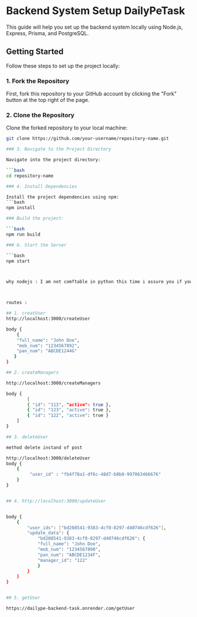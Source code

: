 # Backend System Setup DailyPeTask

This guide will help you set up the backend system locally using Node.js, Express, Prisma, and PostgreSQL.

## Getting Started

Follow these steps to set up the project locally:

### 1. Fork the Repository

First, fork this repository to your GitHub account by clicking the "Fork" button at the top right of the page.

### 2. Clone the Repository

Clone the forked repository to your local machine:

```bash
git clone https://github.com/your-username/repository-name.git

### 3. Navigate to the Project Directory

Navigate into the project directory:

```bash
cd repository-name

### 4. Install Dependencies

Install the project dependencies using npm:
```bash
npm install

### Build the project:

```bash 
npm run build

### 6. Start the Server

```bash 
npm start



why nodejs : I am not comftable in python this time i assure you if you conside me i will become best in python/Django 



routes : 

## 1. creatUser
http://localhost:3000/createUser

body {
    {
    "full_name": "John Doe",
    "mob_num": "1234567892",
    "pan_num": "ABCDE1244G"
   }
}

## 2. createManagers

http://localhost:3000/createManagers

body {
        [
        { "id": "113", "active": true },
        { "id": "123", "active": true },
        { "id": "122", "active": true }
    ]
}

## 3. deleteUser 

method delete instand of post

http://localhost:3000/deleteUser
body {
    {
         "user_id" : "fb4f78a1-df6c-48d7-b8b0-997063466676"
    }
}


## 4. http://localhost:3000/updateUser


body {
    {
        "user_ids": ["bd208541-9383-4cf0-8297-d40746cdf626"],
        "update_data": {
            "bd208541-9383-4cf0-8297-d40746cdf626": {
            "full_name": "John Doe",
            "mob_num": "1234567890",
            "pan_num": "ABCDE1234F",
            "manager_id": "122"
            }
        }
    }
}


## 5. getUser 

https://dailype-backend-task.onrender.com/getUser
